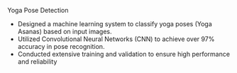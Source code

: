 Yoga Pose Detection

- Designed a machine learning system to classify yoga poses (Yoga Asanas)
based on input images.
- Utilized Convolutional Neural Networks (CNN) to achieve over 97%
accuracy in pose recognition.
- Conducted extensive training and validation to ensure high performance
and reliability
